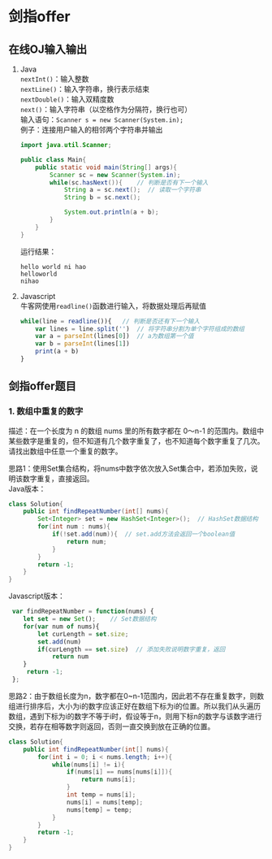 # 剑指offer

## 在线OJ输入输出
1. Java  
   `nextInt()`：输入整数  
   `nextLine()`：输入字符串，换行表示结束  
   `nextDouble()`：输入双精度数  
   `next()`：输入字符串（以空格作为分隔符，换行也可）  
   输入语句：`Scanner s = new Scanner(System.in);`  
   例子：连接用户输入的相邻两个字符串并输出
   ```java
   import java.util.Scanner;

   public class Main{
       public static void main(String[] args){
           Scanner sc = new Scanner(System.in);
           while(sc.hasNext()){    // 判断是否有下一个输入
               String a = sc.next();  // 读取一个字符串
               String b = sc.next();

               System.out.println(a + b);
           }
       }
   }
   ```
   运行结果：  
   ```
   hello world ni hao
   helloworld
   nihao
   ```
2. Javascript  
   牛客网使用`readline()`函数进行输入，将数据处理后再赋值
   ```javascript
   while(line = readline()){   // 判断是否还有下一个输入
       var lines = line.split('')  // 将字符串分割为单个字符组成的数组
       var a = parseInt(lines[0])  // a为数组第一个值
       var b = parseInt(lines[1])
       print(a + b)
   }
   ```
## 剑指offer题目
### 1. 数组中重复的数字  
   描述：在一个长度为 n 的数组 nums 里的所有数字都在 0～n-1 的范围内。数组中某些数字是重复的，但不知道有几个数字重复了，也不知道每个数字重复了几次。请找出数组中任意一个重复的数字。  

   思路1：使用Set集合结构，将nums中数字依次放入Set集合中，若添加失败，说明该数字重复，直接返回。  
   Java版本：  
   ```java
   class Solution{
       public int findRepeatNumber(int[] nums){
           Set<Integer> set = new HashSet<Integer>();  // HashSet数据结构
           for(int num : nums){   
               if(!set.add(num)){  // set.add方法会返回一个boolean值
                   return num;
               }
           }
           return -1;
       }
   }
   ```
   Javascript版本： 
   ```javascript
    var findRepeatNumber = function(nums) {
       let set = new Set();    // Set数据结构
       for(var num of nums){
           let curLength = set.size;
           set.add(num)
           if(curLength == set.size)  // 添加失败说明数字重复，返回
               return num
       }
        return -1;
    };
   ```
   思路2：由于数组长度为n，数字都在0~n-1范围内，因此若不存在重复数字，则数组进行排序后，大小为i的数字应该正好在数组下标为i的位置。所以我们从头遍历数组，遇到下标为i的数字不等于i时，假设等于n，则用下标n的数字与该数字进行交换，若存在相等数字则返回，否则一直交换到放在正确的位置。
   ```java
   class Solution{
       public int findRepeatNumber(int[] nums){
           for(int i = 0; i < nums.length; i++){
               while(nums[i] != i){
                   if(nums[i] == nums[nums[i]]){
                       return nums[i];
                   }
                   int temp = nums[i];
                   nums[i] = nums[temp];
                   nums[temp] = temp;
               }
           }
           return -1;
       }
   }
   ```

   


   